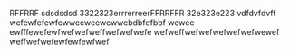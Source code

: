 RFFRRF
sdsdsdsd
3322323errrerreerFFRRFFR
32e323e223
vdfdvfdvff
wefewfefewfewweeweewewwebdbfdfbbf
wewee
ewfffewefewfwefwefweffwefwefwefe
wefweffwefwefwefwefwefwewef
weffwefwefewfewfewfwef
